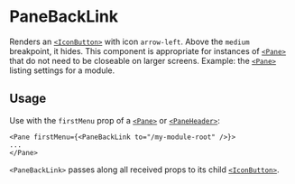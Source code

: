 # PaneBackLink

Renders an [`<IconButton>`](/?selectedKind=IconButton) with icon `arrow-left`. Above the `medium` breakpoint, it hides. This component is appropriate for instances of [`<Pane>`](/?selectedKind=Pane) that do not need to be closeable on larger screens. Example: the [`<Pane>`](/?selectedKind=Pane) listing settings for a module.

## Usage
Use with the `firstMenu` prop of a [`<Pane>`](/?selectedKind=Pane) or [`<PaneHeader>`](/?selectedKind=Pane&selectedStory=PaneHeader):

```
<Pane firstMenu={<PaneBackLink to="/my-module-root" />}>
...
</Pane>
```

`<PaneBackLink>` passes along all received props to its child [`<IconButton>`](/?selectedKind=IconButton).
